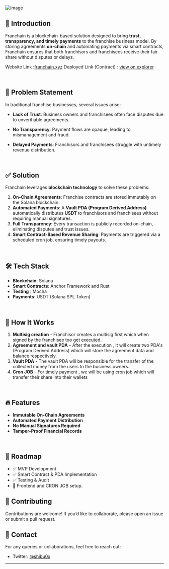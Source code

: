 ![image](https://github.com/user-attachments/assets/bf35a415-639e-403c-90c0-777fc9e5a09a)

## 🚀 Introduction
Franchain is a blockchain-based solution designed to bring **trust, transparency, and timely payments** to the franchise business model. By storing agreements **on-chain** and automating payments via smart contracts, Franchain ensures that both franchisors and franchisees receive their fair share without disputes or delays.

Website Link :[franchain.xyz](https://franchain.xyz)
Deployed Link (Contract) : [view on explorer](https://explorer.solana.com/address/FXLMBJZHS2ZQNuYQgACjci1XuDFZTEP7JHB21Ft3Y61J?cluster=devnet)

<br/>

## 🎯 Problem Statement
In traditional franchise businesses, several issues arise:
- **Lack of Trust**: Business owners and franchisees often face disputes due to unverifiable agreements.
- **No Transparency**: Payment flows are opaque, leading to mismanagement and fraud.
- **Delayed Payments**: Franchisors and franchisees struggle with untimely revenue distribution.

  <br/>

## ✅ Solution
Franchain leverages **blockchain technology** to solve these problems:
1. **On-Chain Agreements**: Franchise contracts are stored immutably on the Solana blockchain.
2. **Automated Payments**: A **Vault PDA (Program Derived Address)** automatically distributes **USDT** to franchisors and franchisees without requiring manual signatures.
3. **Full Transparency**: Every transaction is publicly recorded on-chain, eliminating disputes and trust issues.
4. **Smart Contract-Based Revenue Sharing**: Payments are triggered via a scheduled cron job, ensuring timely payouts.

<br/>

## 🛠️ Tech Stack
- **Blockchain**: Solana
- **Smart Contracts**: Anchor Framework and Rust
- **Testing** : Mocha
- **Payments**: USDT (Solana SPL Token)

<br/>

## 🔗 How It Works
1. **Multisig creation** - Franchisor creates a multisig first which when signed by the franchisee too get executed.
2. **Agreement and vault PDA** - After the execution , it will create two PDA's (Program Derived Address) which will store the agreement data and balance respectively.
3. **Vault PDA** - The vault PDA will be responsible for the transfer of the collected money from the users to the business owners.
4. **Cron JOB** - For timely payment , we will be using cron job which will transfer their share into their wallets 

<br/>

## 🔥 Features
- **Immutable On-Chain Agreements**
- **Automated Payment Distribution**
- **No Manual Signatures Required**
- **Tamper-Proof Financial Records**

<br/>

## 📌 Roadmap
- ✅ MVP Development
- ✅ Smart Contract & PDA Implementation
- ✅ Testing & Audit
- 🔲 Frontend and CRON JOB setup.


## 🤝 Contributing
Contributions are welcome! If you’d like to collaborate, please open an issue or submit a pull request.

## 📩 Contact
For any queries or collaborations, feel free to reach out:
- Twitter: [@shibu0x](https://twitter.com/shibu0x)

---


